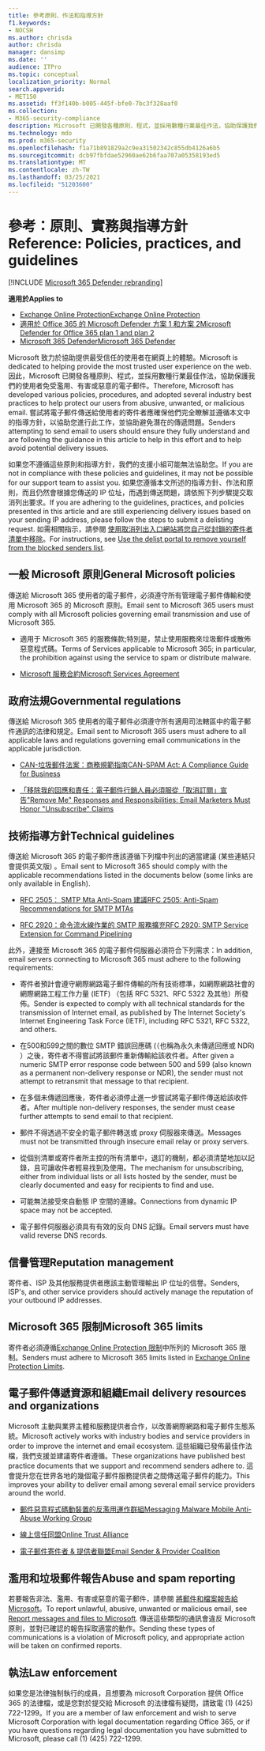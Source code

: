 ```yaml
---
title: 參考原則、作法和指導方針
f1.keywords:
- NOCSH
ms.author: chrisda
author: chrisda
manager: dansimp
ms.date: ''
audience: ITPro
ms.topic: conceptual
localization_priority: Normal
search.appverid:
- MET150
ms.assetid: ff3f140b-b005-445f-bfe0-7bc3f328aaf0
ms.collection:
- M365-security-compliance
description: Microsoft 已開發各種原則、程式，並採用數種行業最佳作法，協助保護我們的使用者免受濫用、有害或惡意的電子郵件。
ms.technology: mdo
ms.prod: m365-security
ms.openlocfilehash: f1a71b891829a2c9ea31502342c855db4126a6b5
ms.sourcegitcommit: dcb97fbfdae52960ae62b6faa707a05358193ed5
ms.translationtype: MT
ms.contentlocale: zh-TW
ms.lasthandoff: 03/25/2021
ms.locfileid: "51203600"
---
```

# <a name="reference-policies-practices-and-guidelines"></a><span data-ttu-id="ffe36-103">參考：原則、實務與指導方針</span><span class="sxs-lookup"><span data-stu-id="ffe36-103">Reference: Policies, practices, and guidelines</span></span>

[!INCLUDE [Microsoft 365 Defender rebranding](../includes/microsoft-defender-for-office.md)]

<span data-ttu-id="ffe36-104">**適用於**</span><span class="sxs-lookup"><span data-stu-id="ffe36-104">**Applies to**</span></span>
- [<span data-ttu-id="ffe36-105">Exchange Online Protection</span><span class="sxs-lookup"><span data-stu-id="ffe36-105">Exchange Online Protection</span></span>](exchange-online-protection-overview.md)
- [<span data-ttu-id="ffe36-106">適用於 Office 365 的 Microsoft Defender 方案 1 和方案 2</span><span class="sxs-lookup"><span data-stu-id="ffe36-106">Microsoft Defender for Office 365 plan 1 and plan 2</span></span>](defender-for-office-365.md)
- [<span data-ttu-id="ffe36-107">Microsoft 365 Defender</span><span class="sxs-lookup"><span data-stu-id="ffe36-107">Microsoft 365 Defender</span></span>](../defender/microsoft-365-defender.md)

<span data-ttu-id="ffe36-108">Microsoft 致力於協助提供最受信任的使用者在網頁上的體驗。</span><span class="sxs-lookup"><span data-stu-id="ffe36-108">Microsoft is dedicated to helping provide the most trusted user experience on the web.</span></span> <span data-ttu-id="ffe36-109">因此，Microsoft 已開發各種原則、程式，並採用數種行業最佳作法，協助保護我們的使用者免受濫用、有害或惡意的電子郵件。</span><span class="sxs-lookup"><span data-stu-id="ffe36-109">Therefore, Microsoft has developed various policies, procedures, and adopted several industry best practices to help protect our users from abusive, unwanted, or malicious email.</span></span> <span data-ttu-id="ffe36-110">嘗試將電子郵件傳送給使用者的寄件者應確保他們完全瞭解並遵循本文中的指導方針，以協助您進行此工作，並協助避免潛在的傳遞問題。</span><span class="sxs-lookup"><span data-stu-id="ffe36-110">Senders attempting to send email to users should ensure they fully understand and are following the guidance in this article to help in this effort and to help avoid potential delivery issues.</span></span>

<span data-ttu-id="ffe36-111">如果您不遵循這些原則和指導方針，我們的支援小組可能無法協助您。</span><span class="sxs-lookup"><span data-stu-id="ffe36-111">If you are not in compliance with these policies and guidelines, it may not be possible for our support team to assist you.</span></span> <span data-ttu-id="ffe36-112">如果您遵循本文所述的指導方針、作法和原則，而且仍然會根據您傳送的 IP 位址，而遇到傳送問題，請依照下列步驟提交取消列出要求。</span><span class="sxs-lookup"><span data-stu-id="ffe36-112">If you are adhering to the guidelines, practices, and policies presented in this article and are still experiencing delivery issues based on your sending IP address, please follow the steps to submit a delisting request.</span></span> <span data-ttu-id="ffe36-113">如需相關指示，請參閱 [使用取消列出入口網站將您自己從封鎖的寄件者清單中移除](use-the-delist-portal-to-remove-yourself-from-the-office-365-blocked-senders-lis.md)。</span><span class="sxs-lookup"><span data-stu-id="ffe36-113">For instructions, see [Use the delist portal to remove yourself from the blocked senders list](use-the-delist-portal-to-remove-yourself-from-the-office-365-blocked-senders-lis.md).</span></span>

## <a name="general-microsoft-policies"></a><span data-ttu-id="ffe36-114">一般 Microsoft 原則</span><span class="sxs-lookup"><span data-stu-id="ffe36-114">General Microsoft policies</span></span>

<span data-ttu-id="ffe36-115">傳送給 Microsoft 365 使用者的電子郵件，必須遵守所有管理電子郵件傳輸和使用 Microsoft 365 的 Microsoft 原則。</span><span class="sxs-lookup"><span data-stu-id="ffe36-115">Email sent to Microsoft 365 users must comply with all Microsoft policies governing email transmission and use of Microsoft 365.</span></span>

- <span data-ttu-id="ffe36-116">適用于 Microsoft 365 的服務條款;特別是，禁止使用服務來垃圾郵件或散佈惡意程式碼。</span><span class="sxs-lookup"><span data-stu-id="ffe36-116">Terms of Services applicable to Microsoft 365; in particular, the prohibition against using the service to spam or distribute malware.</span></span>

- [<span data-ttu-id="ffe36-117">Microsoft 服務合約</span><span class="sxs-lookup"><span data-stu-id="ffe36-117">Microsoft Services Agreement</span></span>](https://www.microsoft.com/servicesagreement/)

## <a name="governmental-regulations"></a><span data-ttu-id="ffe36-118">政府法規</span><span class="sxs-lookup"><span data-stu-id="ffe36-118">Governmental regulations</span></span>

<span data-ttu-id="ffe36-119">傳送給 Microsoft 365 使用者的電子郵件必須遵守所有適用司法轄區中的電子郵件通訊的法律和規定。</span><span class="sxs-lookup"><span data-stu-id="ffe36-119">Email sent to Microsoft 365 users must adhere to all applicable laws and regulations governing email communications in the applicable jurisdiction.</span></span>

- [<span data-ttu-id="ffe36-120">CAN-垃圾郵件法案：商務規範指南</span><span class="sxs-lookup"><span data-stu-id="ffe36-120">CAN-SPAM Act: A Compliance Guide for Business</span></span>](https://www.ftc.gov/tips-advice/business-center/guidance/can-spam-act-compliance-guide-business)

- [<span data-ttu-id="ffe36-121">「移除我的回應和責任：電子郵件行銷人員必須服從「取消訂閱」宣告</span><span class="sxs-lookup"><span data-stu-id="ffe36-121">"Remove Me" Responses and Responsibilities: Email Marketers Must Honor "Unsubscribe" Claims</span></span>](https://www.lawpublish.com/ftc-emai-marketers-unsubscribe-claims.html)

## <a name="technical-guidelines"></a><span data-ttu-id="ffe36-122">技術指導方針</span><span class="sxs-lookup"><span data-stu-id="ffe36-122">Technical guidelines</span></span>

<span data-ttu-id="ffe36-123">傳送給 Microsoft 365 的電子郵件應該遵循下列檔中列出的適當建議 (某些連結只會提供英文版) 。</span><span class="sxs-lookup"><span data-stu-id="ffe36-123">Email sent to Microsoft 365 should comply with the applicable recommendations listed in the documents below (some links are only available in English).</span></span>

- [<span data-ttu-id="ffe36-124">RFC 2505： SMTP Mta Anti-Spam 建議</span><span class="sxs-lookup"><span data-stu-id="ffe36-124">RFC 2505: Anti-Spam Recommendations for SMTP MTAs</span></span>](https://www.ietf.org/rfc/rfc2505.txt)

- [<span data-ttu-id="ffe36-125">RFC 2920：命令流水線作業的 SMTP 服務擴充</span><span class="sxs-lookup"><span data-stu-id="ffe36-125">RFC 2920: SMTP Service Extension for Command Pipelining</span></span>](https://www.ietf.org/rfc/rfc2920.txt)

<span data-ttu-id="ffe36-126">此外，連接至 Microsoft 365 的電子郵件伺服器必須符合下列需求：</span><span class="sxs-lookup"><span data-stu-id="ffe36-126">In addition, email servers connecting to Microsoft 365 must adhere to the following requirements:</span></span>

- <span data-ttu-id="ffe36-127">寄件者預計會遵守網際網路電子郵件傳輸的所有技術標準，如網際網路社會的網際網路工程工作力量 (IETF) （包括 RFC 5321、RFC 5322 及其他）所發佈。</span><span class="sxs-lookup"><span data-stu-id="ffe36-127">Sender is expected to comply with all technical standards for the transmission of Internet email, as published by The Internet Society's Internet Engineering Task Force (IETF), including RFC 5321, RFC 5322, and others.</span></span>

- <span data-ttu-id="ffe36-128">在500和599之間的數位 SMTP 錯誤回應碼 (（也稱為永久未傳遞回應或 NDR) ）之後，寄件者不得嘗試將該郵件重新傳輸給該收件者。</span><span class="sxs-lookup"><span data-stu-id="ffe36-128">After given a numeric SMTP error response code between 500 and 599 (also known as a permanent non-delivery response or NDR), the sender must not attempt to retransmit that message to that recipient.</span></span>

- <span data-ttu-id="ffe36-129">在多個未傳遞回應後，寄件者必須停止進一步嘗試將電子郵件傳送給該收件者。</span><span class="sxs-lookup"><span data-stu-id="ffe36-129">After multiple non-delivery responses, the sender must cease further attempts to send email to that recipient.</span></span>

- <span data-ttu-id="ffe36-130">郵件不得透過不安全的電子郵件轉送或 proxy 伺服器來傳送。</span><span class="sxs-lookup"><span data-stu-id="ffe36-130">Messages must not be transmitted through insecure email relay or proxy servers.</span></span>

- <span data-ttu-id="ffe36-131">從個別清單或寄件者所主控的所有清單中，退訂的機制，都必須清楚地加以記錄，且可讓收件者輕易找到及使用。</span><span class="sxs-lookup"><span data-stu-id="ffe36-131">The mechanism for unsubscribing, either from individual lists or all lists hosted by the sender, must be clearly documented and easy for recipients to find and use.</span></span>

- <span data-ttu-id="ffe36-132">可能無法接受來自動態 IP 空間的連線。</span><span class="sxs-lookup"><span data-stu-id="ffe36-132">Connections from dynamic IP space may not be accepted.</span></span>

- <span data-ttu-id="ffe36-133">電子郵件伺服器必須具有有效的反向 DNS 記錄。</span><span class="sxs-lookup"><span data-stu-id="ffe36-133">Email servers must have valid reverse DNS records.</span></span>

## <a name="reputation-management"></a><span data-ttu-id="ffe36-134">信譽管理</span><span class="sxs-lookup"><span data-stu-id="ffe36-134">Reputation management</span></span>

<span data-ttu-id="ffe36-135">寄件者、ISP 及其他服務提供者應該主動管理輸出 IP 位址的信譽。</span><span class="sxs-lookup"><span data-stu-id="ffe36-135">Senders, ISP's, and other service providers should actively manage the reputation of your outbound IP addresses.</span></span>

## <a name="microsoft-365-limits"></a><span data-ttu-id="ffe36-136">Microsoft 365 限制</span><span class="sxs-lookup"><span data-stu-id="ffe36-136">Microsoft 365 limits</span></span>

<span data-ttu-id="ffe36-137">寄件者必須遵循[Exchange Online Protection 限制](/office365/servicedescriptions/exchange-online-protection-service-description/exchange-online-protection-limits)中所列的 Microsoft 365 限制。</span><span class="sxs-lookup"><span data-stu-id="ffe36-137">Senders must adhere to Microsoft 365 limits listed in [Exchange Online Protection Limits](/office365/servicedescriptions/exchange-online-protection-service-description/exchange-online-protection-limits).</span></span>

## <a name="email-delivery-resources-and-organizations"></a><span data-ttu-id="ffe36-138">電子郵件傳遞資源和組織</span><span class="sxs-lookup"><span data-stu-id="ffe36-138">Email delivery resources and organizations</span></span>

<span data-ttu-id="ffe36-139">Microsoft 主動與業界主體和服務提供者合作，以改善網際網路和電子郵件生態系統。</span><span class="sxs-lookup"><span data-stu-id="ffe36-139">Microsoft actively works with industry bodies and service providers in order to improve the internet and email ecosystem.</span></span> <span data-ttu-id="ffe36-140">這些組織已發佈最佳作法檔，我們支援並建議寄件者遵循。</span><span class="sxs-lookup"><span data-stu-id="ffe36-140">These organizations have published best practice documents that we support and recommend senders adhere to.</span></span> <span data-ttu-id="ffe36-141">這會提升您在世界各地的幾個電子郵件服務提供者之間傳送電子郵件的能力。</span><span class="sxs-lookup"><span data-stu-id="ffe36-141">This improves your ability to deliver email among several email service providers around the world.</span></span>

- [<span data-ttu-id="ffe36-142">郵件惡意程式碼動裝置的反濫用運作群組</span><span class="sxs-lookup"><span data-stu-id="ffe36-142">Messaging Malware Mobile Anti-Abuse Working Group</span></span>](https://www.m3aawg.org/)

- [<span data-ttu-id="ffe36-143">線上信任同盟</span><span class="sxs-lookup"><span data-stu-id="ffe36-143">Online Trust Alliance</span></span>](https://www.internetsociety.org/ota/)

- [<span data-ttu-id="ffe36-144">電子郵件寄件者 & 提供者聯盟</span><span class="sxs-lookup"><span data-stu-id="ffe36-144">Email Sender & Provider Coalition</span></span>](https://www.espcoalition.org/)

## <a name="abuse-and-spam-reporting"></a><span data-ttu-id="ffe36-145">濫用和垃圾郵件報告</span><span class="sxs-lookup"><span data-stu-id="ffe36-145">Abuse and spam reporting</span></span>

<span data-ttu-id="ffe36-146">若要報告非法、濫用、有害或惡意的電子郵件，請參閱 [將郵件和檔案報告給 Microsoft](report-junk-email-messages-to-microsoft.md)。</span><span class="sxs-lookup"><span data-stu-id="ffe36-146">To report unlawful, abusive, unwanted or malicious email, see [Report messages and files to Microsoft](report-junk-email-messages-to-microsoft.md).</span></span> <span data-ttu-id="ffe36-147">傳送這些類型的通訊會違反 Microsoft 原則，並對已確認的報告採取適當的動作。</span><span class="sxs-lookup"><span data-stu-id="ffe36-147">Sending these types of communications is a violation of Microsoft policy, and appropriate action will be taken on confirmed reports.</span></span>

## <a name="law-enforcement"></a><span data-ttu-id="ffe36-148">執法</span><span class="sxs-lookup"><span data-stu-id="ffe36-148">Law enforcement</span></span>

<span data-ttu-id="ffe36-149">如果您是法律強制執行的成員，且想要為 microsoft Corporation 提供 Office 365 的法律檔，或是您對於提交給 Microsoft 的法律檔有疑問，請致電 (1)  (425) 722-1299。</span><span class="sxs-lookup"><span data-stu-id="ffe36-149">If you are a member of law enforcement and wish to serve Microsoft Corporation with legal documentation regarding Office 365, or if you have questions regarding legal documentation you have submitted to Microsoft, please call (1) (425) 722-1299.</span></span>